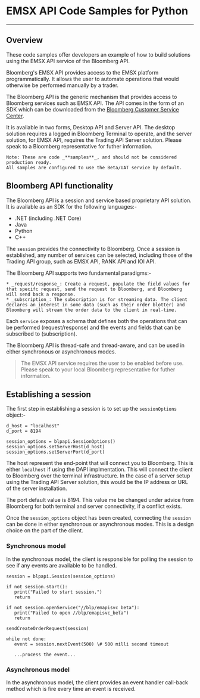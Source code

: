 # EMSX API Code Samples for Python
---

## Overview

These code samples offer developers an example of how to build solutions using the EMSX API service of the Bloomberg API.

Bloomberg's EMSX API provides access to the EMSX platform programmatically. It allows the user to automate operations that would otherwise be performed manually by a trader. 

The Bloomberg API is the generic mechanism that provides access to Bloomberg services such as EMSX API. The API comes in the form of an SDK which can be downloaded from the [Bloomberg Customer Service Center](https://service.bloomberg.com/). 

It is available in two forms, Desktop API and Server API. The desktop solution requires a logged in Bloomberg Terminal to operate, and the server solution, for EMSX API, requires the Trading API Server solution. Please speak to a Bloomberg representative for futher information.

```
Note: These are code _**samples**_, and should not be considered production ready.  
All samples are configured to use the Beta/UAT service by default.
```

## Bloomberg API functionality

The Bloomberg API is a session and service based proprietary API solution. It is available as an SDK for the following languages:-

   * .NET (including .NET Core)
   * Java
   * Python
   * C++

The `session` provides the connectivity to Bloomberg. Once a session is established, any number of services can be selected, including those of the Trading API group, such as EMSX API, RANK API and IOI API. 

The Bloomberg API supports two fundamental paradigms:-

    * _request/response_: Create a request, populate the field values for that specifc request, send the request to Bloomberg, and Bloomberg will send back a response.
    * _subscription_: The subscription is for streaming data. The client declares an interest in some data (such as their order blotter) and Bloomberg will stream the order data to the client in real-time.

Each `service` exposes a schema that defines both the operations that can be performed (request/response) and the events and fields that can be subscribed to (subscription).

The Bloomberg API is thread-safe and thread-aware, and can be used in either synchronous or asynchronous modes.

> The EMSX API service requires the user to be enabled before use. Please speak to your local Bloomberg representative for futher information.


## Establishing a session

The first step in establishing a session is to set up the `sessionOptions` object:-

   ```
   d_host = "localhost"
   d_port = 8194

   session_options = blpapi.SessionOptions()
   session_options.setServerHost(d_host)
   session_options.setServerPort(d_port)
   ```

The host represent the end-point that will connect you to Bloomberg. This is either `localhost` if using the DAPI implmentation. This will connect the client to Bloomberg over the terminal infrastructure. In the case of a server setup using the Trading API Server solution, this would be the IP address or URL of the server installation.

The port default value is 8194. This value me be changed under advice from Bloomberg for both terminal and server connectivity, if a conflict exists.

Once the `session_options` object has been created, connecting the `session` can be done in either synchronous or asynchronous modes. This is a design choice on the part of the client.


### Synchronous model

In the synchronous model, the client is responsible for polling the session to see if any events are available to be handled. 

   ``` 
   session = blpapi.Session(session_options)

   if not session.start():
      print("Failed to start session.")
      return

   if not session.openService("//blp/emapisvc_beta"):
      print("Failed to open //blp/emapisvc_beta")
      return

   sendCreateOrderRequest(session)

   while not done:
      event = session.nextEvent(500) \# 500 milli second timeout

      ...process the event...
   ```



### Asynchronous model

In the asynchronous model, the client provides an event handler call-back method which is fire every time an event is received.
